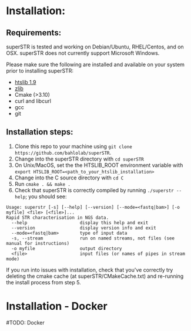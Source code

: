 # Installation:

## Requirements:

superSTR is tested and working on Debian/Ubuntu, RHEL/Centos, and on OSX. superSTR does not currently support Microsoft Windows.

Please make sure the following are installed and available on your system prior to installing superSTR:

* [htslib 1.9](https://github.com/samtools/htslib)
* [zlib](https://zlib.net/)
* Cmake (>3.10)
* curl and libcurl
* gcc
* git

## Installation steps:

1) Clone this repo to your machine using `git clone https://github.com/bahlolab/superSTR`.
2) Change into the superSTR directory with `cd superSTR`
3) On Unix/MacOS, set the the HTSLIB_ROOT environment variable with `export HTSLIB_ROOT=<path_to_your_htslib_installation>`
4) Change into the C source directory with `cd C`
5) Run `cmake . && make .`
6) Check that superSTR is correctly compiled by running `./superstr --help`; you should see:

```
Usage: superstr [-s] [--help] [--version] [--mode=<fastq|bam>] [-o myfile] <file> [<file>]...
Rapid STR characterisation in NGS data.
  --help                    display this help and exit
  --version                 display version info and exit
  --mode=<fastq|bam>        type of input data
  -s, --stream              run on named streams, not files (see manual for instructions)
  -o myfile                 output directory
  <file>                    input files (or names of pipes in stream mode)
```

If you run into issues with installation, check that you've correctly try deleting the cmake cache (at superSTR/CMakeCache.txt) and re-running the install process from step 5.

# Installation - Docker

#TODO: Docker
